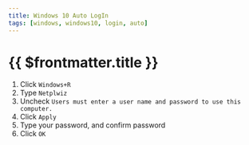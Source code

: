 ```yaml
---
title: Windows 10 Auto LogIn
tags: [windows, windows10, login, auto]
---
```

# {{ $frontmatter.title }}

1.  Click `Windows+R`
2.  Type `Netplwiz`
3.  Uncheck `Users must enter a user name and password to use this computer.`
4.  Click `Apply`
5.  Type your password, and confirm password
6.  Click `OK`
